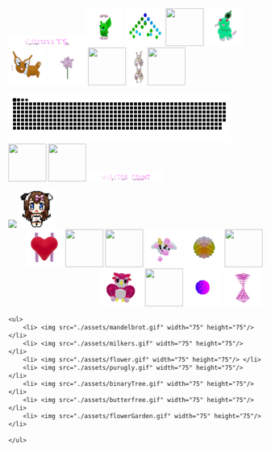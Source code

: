 


<div display="flex" align-content="flex-start">
<img src="./assets/commits.svg" width="150" height="20"/>
  <img src="./assets/grimLeaper.gif" width="75" height="75"/>
  <img src="./assets/binaryTree.gif" width="75" height="75"/>
  <img src="./assets/butterfree.gif" width="75" height="75"/>
  <img src="./assets/chikorita.gif" width="75" height="75"/>
  <img src="./assets/eevee.gif" width="75" height="75"/>
  <img src="./assets/flower.gif" width="75" height="75"/>
  <img src="./assets/flowerGarden.gif" width="75" height="75"/>
 
  <img src="./assets/gene.gif" width="35" height="75"/>
  <img src="./assets/growlithe.gif" width="75" height="75"/>
 </div>
 
 <div  display="flex" flex-direction="column" align="left">

  <a href=#><img src="contributions.svg" width="440" height="96"></a>
 <img src="./assets/fidgetToy.gif" width="75" height="75"/>
   <img src="./assets/rgbToVec3Colors.gif" width="75" height="75"/>
  <img src="./assets/visitorCount.svg" width="150" height="20"/>
 
  <img src="https://profile-counter.glitch.me/mollybeach/count.svg" />
  <img src="./assets/cowpic.png" width="75" height="75"/>
</div>




<div display="flex" align="right" flex-direction="column" align-content="flex-end">
  <img src="./assets/heart.gif" width="75" height="75"/>
  <img src="./assets/horseSea.gif" width="75" height="75"/>
  <img src="./assets/mandelbrot.gif" width="75" height="75"/>
  <img src="./assets/milkers.gif" width="75" height="75"/>
  <img src="./assets/poke.gif" width="75" height="75"/>
  <img src="./assets/purugly.gif" width="75" height="75"/>
  <img src="./assets/owl.gif" width="85" height="75"/>
  <img src="./assets/rattata.gif" width="75" height="75"/>
  <img src="./assets/virus.gif" width="75" height="75"/>
  <img src="./assets/zap.gif" width="75" height="75"/>
  
  
</div>

    <ul>
        <li> <img src="./assets/mandelbrot.gif" width="75" height="75"/> </li>
        <li> <img src="./assets/milkers.gif" width="75" height="75"/> </li>
        <li> <img src="./assets/flower.gif" width="75" height="75"/> </li>
        <li> <img src="./assets/purugly.gif" width="75" height="75"/> </li>
        <li> <img src="./assets/binaryTree.gif" width="75" height="75"/> </li>
        <li> <img src="./assets/butterfree.gif" width="75" height="75"/> </li>
        <li> <img src="./assets/flowerGarden.gif" width="75" height="75"/> </li>

    </ul>

